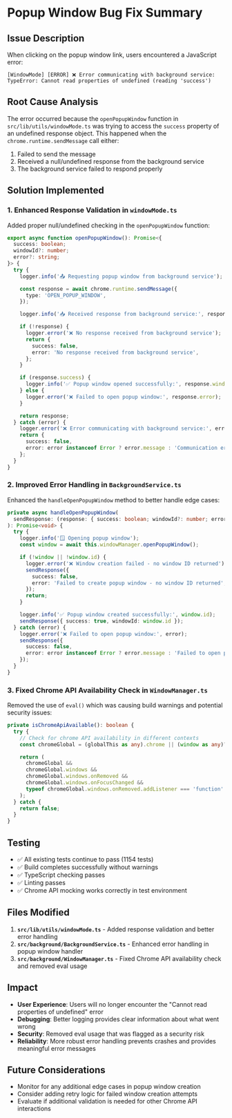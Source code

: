 # Popup Window Bug Fix Summary

## Issue Description

When clicking on the popup window link, users encountered a JavaScript error:

```
[WindowMode] [ERROR] ❌ Error communicating with background service: TypeError: Cannot read properties of undefined (reading 'success')
```

## Root Cause Analysis

The error occurred because the `openPopupWindow` function in `src/lib/utils/windowMode.ts` was trying to access the `success` property of an undefined response object. This happened when the `chrome.runtime.sendMessage` call either:

1. Failed to send the message
2. Received a null/undefined response from the background service
3. The background service failed to respond properly

## Solution Implemented

### 1. Enhanced Response Validation in `windowMode.ts`

Added proper null/undefined checking in the `openPopupWindow` function:

```typescript
export async function openPopupWindow(): Promise<{
  success: boolean;
  windowId?: number;
  error?: string;
}> {
  try {
    logger.info('📤 Requesting popup window from background service');

    const response = await chrome.runtime.sendMessage({
      type: 'OPEN_POPUP_WINDOW',
    });

    logger.info('📥 Received response from background service:', response);

    if (!response) {
      logger.error('❌ No response received from background service');
      return {
        success: false,
        error: 'No response received from background service',
      };
    }

    if (response.success) {
      logger.info('✅ Popup window opened successfully:', response.windowId);
    } else {
      logger.error('❌ Failed to open popup window:', response.error);
    }

    return response;
  } catch (error) {
    logger.error('❌ Error communicating with background service:', error);
    return {
      success: false,
      error: error instanceof Error ? error.message : 'Communication error',
    };
  }
}
```

### 2. Improved Error Handling in `BackgroundService.ts`

Enhanced the `handleOpenPopupWindow` method to better handle edge cases:

```typescript
private async handleOpenPopupWindow(
  sendResponse: (response: { success: boolean; windowId?: number; error?: string }) => void
): Promise<void> {
  try {
    logger.info('🪟 Opening popup window');
    const window = await this.windowManager.openPopupWindow();

    if (!window || !window.id) {
      logger.error('❌ Window creation failed - no window ID returned');
      sendResponse({
        success: false,
        error: 'Failed to create popup window - no window ID returned',
      });
      return;
    }

    logger.info('✅ Popup window created successfully:', window.id);
    sendResponse({ success: true, windowId: window.id });
  } catch (error) {
    logger.error('❌ Failed to open popup window:', error);
    sendResponse({
      success: false,
      error: error instanceof Error ? error.message : 'Failed to open popup window',
    });
  }
}
```

### 3. Fixed Chrome API Availability Check in `WindowManager.ts`

Removed the use of `eval()` which was causing build warnings and potential security issues:

```typescript
private isChromeApiAvailable(): boolean {
  try {
    // Check for chrome API availability in different contexts
    const chromeGlobal = (globalThis as any).chrome || (window as any)?.chrome || (global as any)?.chrome;

    return (
      chromeGlobal &&
      chromeGlobal.windows &&
      chromeGlobal.windows.onRemoved &&
      chromeGlobal.windows.onFocusChanged &&
      typeof chromeGlobal.windows.onRemoved.addListener === 'function'
    );
  } catch {
    return false;
  }
}
```

## Testing

- ✅ All existing tests continue to pass (1154 tests)
- ✅ Build completes successfully without warnings
- ✅ TypeScript checking passes
- ✅ Linting passes
- ✅ Chrome API mocking works correctly in test environment

## Files Modified

1. **`src/lib/utils/windowMode.ts`** - Added response validation and better error handling
2. **`src/background/BackgroundService.ts`** - Enhanced error handling in popup window handler
3. **`src/background/WindowManager.ts`** - Fixed Chrome API availability check and removed eval usage

## Impact

- **User Experience**: Users will no longer encounter the "Cannot read properties of undefined" error
- **Debugging**: Better logging provides clear information about what went wrong
- **Security**: Removed eval usage that was flagged as a security risk
- **Reliability**: More robust error handling prevents crashes and provides meaningful error messages

## Future Considerations

- Monitor for any additional edge cases in popup window creation
- Consider adding retry logic for failed window creation attempts
- Evaluate if additional validation is needed for other Chrome API interactions
